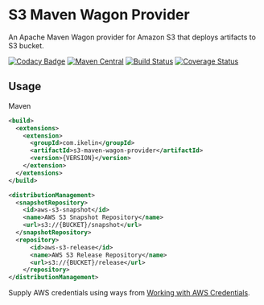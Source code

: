 # S3 Maven Wagon Provider

An Apache Maven Wagon provider for Amazon S3 that deploys artifacts to S3 bucket.

[![Codacy Badge](https://api.codacy.com/project/badge/Grade/17aec7c14fd647b6b48f6f9b12165a63)](https://app.codacy.com/app/ikelin/s3-maven-wagon-provider?utm_source=github.com&utm_medium=referral&utm_content=ikelin/s3-maven-wagon-provider&utm_campaign=Badge_Grade_Dashboard)
[![Maven Central](https://maven-badges.herokuapp.com/maven-central/com.ikelin/s3-maven-wagon-provider/badge.svg)](https://maven-badges.herokuapp.com/maven-central/com.ikelin/s3-maven-wagon-provider)
[![Build Status](https://travis-ci.org/ikelin/s3-maven-wagon-provider.svg?branch=master)](https://travis-ci.org/ikelin/s3-maven-wagon-provider)
[![Coverage Status](https://coveralls.io/repos/github/ikelin/s3-maven-wagon-provider/badge.svg?branch=master)](https://coveralls.io/github/ikelin/s3-maven-wagon-provider?branch=master)

## Usage

Maven

```xml
<build>
  <extensions>
    <extension>
      <groupId>com.ikelin</groupId>
      <artifactId>s3-maven-wagon-provider</artifactId>
      <version>{VERSION}</version>
    </extension>
  </extensions>
</build>

<distributionManagement>
  <snapshotRepository>
    <id>aws-s3-snapshot</id>
    <name>AWS S3 Snapshot Repository</name>
    <url>s3://{BUCKET}/snapshot</url>
  </snapshotRepository>
  <repository>
      <id>aws-s3-release</id>
      <name>AWS S3 Release Repository</name>
      <url>s3://{BUCKET}/release</url>
    </repository>
</distributionManagement>

```

Supply AWS credentials using ways from [Working with AWS Credentials](https://docs.aws.amazon.com/sdk-for-java/v1/developer-guide/credentials.html).
